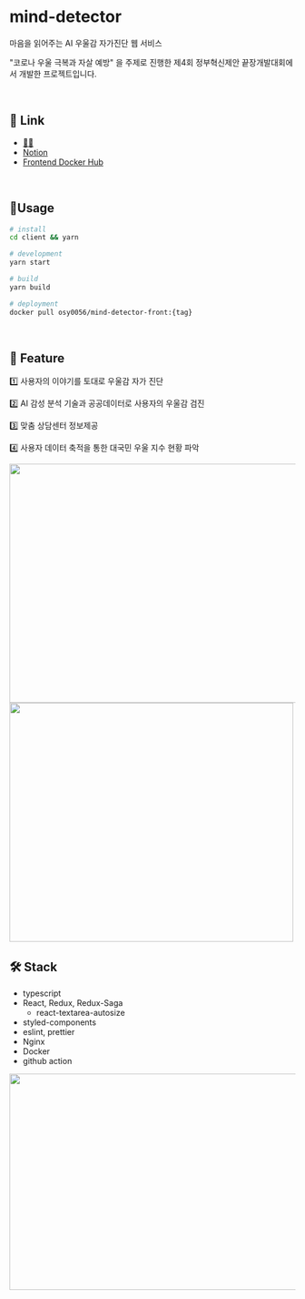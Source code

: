 # mind-detector

마음을 읽어주는 AI 우울감 자가진단 웹 서비스

"코로나 우울 극복과 자살 예방" 을 주제로 진행한 제4회 정부혁신제안 끝장개발대회에서 개발한 프로젝트입니다.

<br />

## 🧷 Link

* [👨‍⚕️](101.101.217.17)
* [Notion](https://www.notion.so/00data/c8524cefac7f4d13ab4d40d43dcde7e5?v=7599432407d54dd48f1f75754dd74146)
* [Frontend Docker Hub](https://hub.docker.com/repository/docker/osy0056/mind-detect)

<br />

## 🎒Usage


```bash
# install
cd client && yarn

# development
yarn start

# build
yarn build

# deployment
docker pull osy0056/mind-detector-front:{tag}
```

<br />

## 🚀 Feature

1️⃣ 사용자의 이야기를 토대로 우울감 자가 진단

2️⃣ AI 감성 분석 기술과 공공데이터로 사용자의 우울감 검진

3️⃣ 맞춤 상담센터 정보제공

4️⃣ 사용자 데이터 축적을 통한 대국민 우울 지수 현황 파악

<img src ="https://user-images.githubusercontent.com/46865281/104859440-bf8b9980-5968-11eb-84c9-09c3c2ffe5bf.png" width="650px" height="420px">



<img src ="https://user-images.githubusercontent.com/46865281/104859536-72f48e00-5969-11eb-87a3-8a9dc6045dc0.png" width="500px" height="420px">

<br />

## 🛠️ Stack

- typescript
- React, Redux, Redux-Saga
  - react-textarea-autosize
- styled-components
- eslint, prettier
- Nginx
- Docker
- github action

<img src ="https://user-images.githubusercontent.com/46865281/104859574-c36beb80-5969-11eb-8128-27feffc89f62.png" width="650px" height="380px">